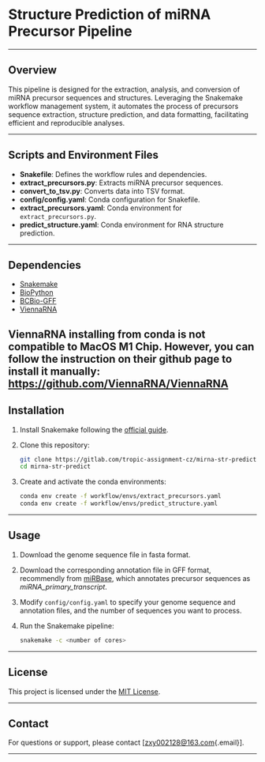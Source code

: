 # Structure Prediction of miRNA Precursor Pipeline

------------------------------------------------------------------------

## Overview

This pipeline is designed for the extraction, analysis, and conversion of miRNA precursor sequences and structures. Leveraging the Snakemake workflow management system, it automates the process of precursors sequence extraction, structure prediction, and data formatting, facilitating efficient and reproducible analyses.

------------------------------------------------------------------------

## Scripts and Environment Files

-   **Snakefile**: Defines the workflow rules and dependencies.
-   **extract_precursors.py**: Extracts miRNA precursor sequences.
-   **convert_to_tsv.py**: Converts data into TSV format.
-   **config/config.yaml**: Conda configuration for Snakefile.
-   **extract_precursors.yaml**: Conda environment for `extract_precursors.py`.
-   **predict_structure.yaml**: Conda environment for RNA structure prediction.

------------------------------------------------------------------------

## Dependencies

-   [Snakemake](https://snakemake.readthedocs.io)
-   [BioPython](https://biopython.org)
-   [BCBio-GFF](https://github.com/chapmanb/bcbb/tree/master/gff)
-   [ViennaRNA](https://www.tbi.univie.ac.at/RNA/)

ViennaRNA installing from conda is not compatible to MacOS M1 Chip. However, you can follow the instruction on their github page to install it manually: https://github.com/ViennaRNA/ViennaRNA 
------------------------------------------------------------------------

## Installation

1.  Install Snakemake following the [official guide](https://snakemake.readthedocs.io/en/stable/getting_started/installation.html).

2.  Clone this repository:

    ``` bash
    git clone https://gitlab.com/tropic-assignment-cz/mirna-str-predict.git
    cd mirna-str-predict
    ```

3.  Create and activate the conda environments:

    ``` bash
    conda env create -f workflow/envs/extract_precursors.yaml
    conda env create -f workflow/envs/predict_structure.yaml 
    ```

------------------------------------------------------------------------

## Usage

1.  Download the genome sequence file in fasta format.

2.  Download the corresponding annotation file in GFF format, recommendly from [miRBase](https://mirbase.org), which annotates precursor sequences as *miRNA_primary_transcript*.

3.  Modify `config/config.yaml` to specify your genome sequence and annotation files, and the number of sequences you want to process.

4.  Run the Snakemake pipeline:

    ``` bash
    snakemake -c <number of cores>
    ```

------------------------------------------------------------------------

## License

This project is licensed under the [MIT License](https://opensource.org/licenses/MIT).

------------------------------------------------------------------------

## Contact

For questions or support, please contact [[zxy002128\@163.com](mailto:zxy002128@163.com){.email}].

------------------------------------------------------------------------
